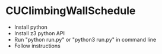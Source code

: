 # CUClimbingWallSchedule
- Install python
- Install z3 python API
- Run "python run.py" or "python3 run.py" in command line
- Follow instructions